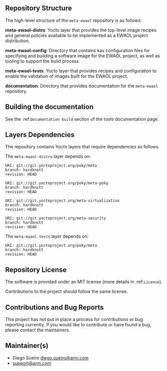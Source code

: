 ## Repository Structure

The high-level structure of the `meta-ewaol` repository is as follows:

**meta-ewaol-distro**:
  Yocto layer that provides the top-level image recipes and general policies
  available to be implemented as a EWAOL project distribution.

**meta-ewaol-config**:
  Directory that contains kas configuration files for specifying and building
  a software image for the EWAOL project, as well as tooling to
  support the build process.

**meta-ewaol-tests**:
  Yocto layer that provides recipes and configuration to enable the validation
  of images built for the EWAOL project.

**documentation**:
  Directory that provides documentation for the `meta-ewaol` repository.

## Building the documentation

See the :ref:`Documentation build` section of the tools documentation page.

## Layers Dependencies


The repository contains Yocto layers that require dependencies as follows.

The `meta-ewaol-distro` layer depends on:

    URI: git://git.yoctoproject.org/poky/meta
    branch: hardknott
    revision: HEAD

    URI: git://git.yoctoproject.org/poky/meta-poky
    branch: hardknott
    revision: HEAD

    URI: git://git.yoctoproject.org/meta-virtualization
    branch: hardknott
    revision: HEAD

    URI: git://git.yoctoproject.org/meta-security
    branch: hardknott
    revision: HEAD

The `meta-ewaol-tests` layer depends on:

    URI: git://git.yoctoproject.org/poky/meta
    branch: hardknott
    revision: HEAD

## Repository License

The software is provided under an MIT license (more details in :ref:`License`).

Contributions to the project should follow the same license.

## Contributions and Bug Reports

This project has not put in place a process for contributions or bug reporting
currently. If you would like to contribute or have found a bug, please contact
the maintainers.

## Maintainer(s)

* Diego Sueiro <diego.sueiro@arm.com>
* <support@arm.com>
